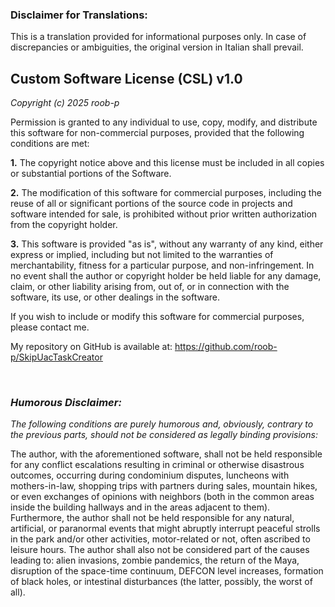 ### **Disclaimer for Translations:**
This is a translation provided for informational purposes only. In case of discrepancies or ambiguities, the original version in Italian shall prevail.

## **Custom Software License (CSL) v1.0**

*Copyright (c) 2025 roob-p*

Permission is granted to any individual to use, copy, modify, and distribute this software for non-commercial purposes, provided that the following conditions are met:

**1.** The copyright notice above and this license must be included in all copies or substantial portions of the Software.

**2.** The modification of this software for commercial purposes, including the reuse of all or significant portions of the source code in projects and software intended for sale, is prohibited without prior written authorization from the copyright holder.

**3.** This software is provided "as is", without any warranty of any kind, either express or implied, including but not limited to the warranties of merchantability, fitness for a particular purpose, and non-infringement. In no event shall the author or copyright holder be held liable for any damage, claim, or other liability arising from, out of, or in connection with the software, its use, or other dealings in the software.

If you wish to include or modify this software for commercial purposes, please contact me.

My repository on GitHub is available at: https://github.com/roob-p/SkipUacTaskCreator

</br>

### *Humorous Disclaimer:*
*The following conditions are purely humorous and, obviously, contrary to the previous parts, should not be considered as legally binding provisions:*

The author, with the aforementioned software, shall not be held responsible for any conflict escalations resulting in criminal or otherwise disastrous outcomes, occurring during condominium disputes, luncheons with mothers-in-law, shopping trips with partners during sales, mountain hikes, or even exchanges of opinions with neighbors (both in the common areas inside the building hallways and in the areas adjacent to them). Furthermore, the author shall not be held responsible for any natural, artificial, or paranormal events that might abruptly interrupt peaceful strolls in the park and/or other activities, motor-related or not, often ascribed to leisure hours. The author shall also not be considered part of the causes leading to: alien invasions, zombie pandemics, the return of the Maya, disruption of the space-time continuum, DEFCON level increases, formation of black holes, or intestinal disturbances (the latter, possibly, the worst of all).
